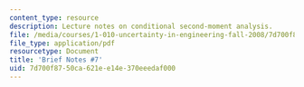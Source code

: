 ```yaml
---
content_type: resource
description: Lecture notes on conditional second-moment analysis.
file: /media/courses/1-010-uncertainty-in-engineering-fall-2008/7d700f8750ca621ee14e370eeedaf000_notes_07.pdf
file_type: application/pdf
resourcetype: Document
title: 'Brief Notes #7'
uid: 7d700f87-50ca-621e-e14e-370eeedaf000
---
```


